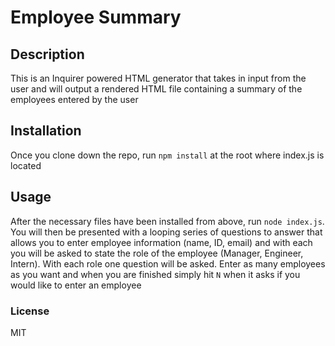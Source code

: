# Employee Summary
## Description
This is an Inquirer powered HTML generator that takes in input from the user and will output a rendered HTML file containing a summary of the employees entered by the user

## Installation
Once you clone down the repo, run `npm install` at the root where index.js is located
## Usage
After the necessary files have been installed from above, run `node index.js`. You will then be presented with a looping series of questions to answer that allows you to enter employee information (name, ID, email) and with each you will be asked to state the role of the employee (Manager, Engineer, Intern). With each role one question will be asked. Enter as many employees as you want and when you are finished simply hit `N` when it asks if you would like to enter an employee
### License
MIT
